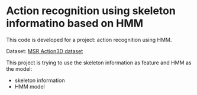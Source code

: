 Action recognition using skeleton informatino based on HMM
==========================================================
 
This code is developed for a project: action recognition using HMM.

Dataset: [MSR Action3D dataset](http://research.microsoft.com/en-us/um/people/zliu/ActionRecoRsrc/)

This project is trying to use the skeleton information as feature and HMM as the model:
* skeleton information
* HMM model